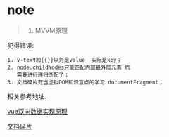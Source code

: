 # note

> 1. MVVM原理

犯得错误:

    1. v-text和{{}}以为是value  实际是key；
    2. node.childNodes只能匹配内部最外层元素 坑
       需要进行递归匹配了；
    3. 文档碎片充当虚拟DOM知识盲点的学习 documentFragment；

相关参考地址:

[vue双向数据实现原理](https://segmentfault.com/a/1190000006599500)

[文档碎片](http://blog.csdn.net/gisdaocaoren/article/details/41694557)